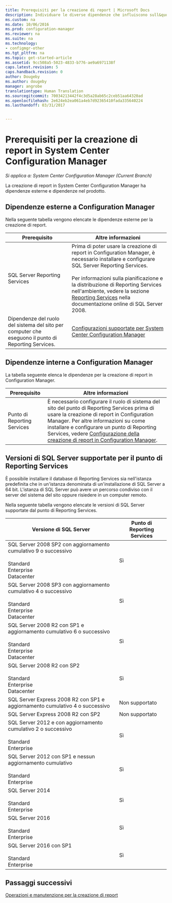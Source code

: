 ```yaml
---
title: Prerequisiti per la creazione di report | Microsoft Docs
description: Individuare le diverse dipendenze che influiscono sull&quot;uso della creazione di report in System Center Configuration Manager.
ms.custom: na
ms.date: 10/06/2016
ms.prod: configuration-manager
ms.reviewer: na
ms.suite: na
ms.technology:
- configmgr-other
ms.tgt_pltfrm: na
ms.topic: get-started-article
ms.assetid: 9cc508a5-5023-4833-b776-ae9a6971138f
caps.latest.revision: 5
caps.handback.revision: 0
author: Dougeby
ms.author: dougeby
manager: angrobe
translationtype: Human Translation
ms.sourcegitcommit: 70034213442f4c3d5a28ab65c2ceb51aa64320ad
ms.openlocfilehash: 2e624eb2ea061a4eb7d92365410fada335640224
ms.lasthandoff: 03/31/2017


---
```

# <a name="prerequisites-for-reporting-in-system-center-configuration-manager"></a>Prerequisiti per la creazione di report in System Center Configuration Manager

*Si applica a: System Center Configuration Manager (Current Branch)*

La creazione di report in System Center Configuration Manager ha dipendenze esterne e dipendenze nel prodotto.  

## <a name="dependencies-external-to-configuration-manager"></a>Dipendenze esterne a Configuration Manager  
 Nella seguente tabella vengono elencate le dipendenze esterne per la creazione di report.  

|Prerequisito|Altre informazioni|  
|------------------|----------------------|  
|SQL Server Reporting Services|Prima di poter usare la creazione di report in Configuration Manager, è necessario installare e configurare SQL Server Reporting Services.<br /><br /> Per informazioni sulla pianificazione e la distribuzione di Reporting Services nell'ambiente, vedere la sezione [Reporting Services](http://go.microsoft.com/fwlink/p/?LinkId=212032) nella documentazione online di SQL Server 2008.|  
|Dipendenze del ruolo del sistema del sito per computer che eseguono il punto di Reporting Services.|[Configurazioni supportate per System Center Configuration Manager](../../../core/plan-design/configs/supported-configurations.md)|  

## <a name="dependencies-internal-to-configuration-manager"></a>Dipendenze interne a Configuration Manager  
 La tabella seguente elenca le dipendenze per la creazione di report in Configuration Manager.  

|Prerequisito|Altre informazioni|  
|------------------|----------------------|  
|Punto di Reporting Services|È necessario configurare il ruolo di sistema del sito del punto di Reporting Services prima di usare la creazione di report in Configuration Manager. Per altre informazioni su come installare e configurare un punto di Reporting Services, vedere [Configurazione della creazione di report in Configuration Manager](../../../core/servers/manage/configuring-reporting.md).|  

## <a name="supported-sql-server-versions-for-the-reporting-services-point"></a>Versioni di SQL Server supportate per il punto di Reporting Services  
 È possibile installare il database di Reporting Services sia nell'istanza predefinita che in un'istanza denominata di un'installazione di SQL Server a 64 bit. L'istanza di SQL Server può avere un percorso condiviso con il server del sistema del sito oppure risiedere in un computer remoto.  

 Nella seguente tabella vengono elencate le versioni di SQL Server supportate dal punto di Reporting Services.  

|Versione di SQL Server|Punto di Reporting Services|  
|------------------------|------------------------------|  
|SQL Server 2008 SP2 con aggiornamento cumulativo 9 o successivo<br /><br /> Standard<br />Enterprise<br />Datacenter|Sì|  
|SQL Server 2008 SP3 con aggiornamento cumulativo 4 o successivo<br /><br /> Standard<br />Enterprise<br />Datacenter|Sì|  
|SQL Server 2008 R2 con SP1 e aggiornamento cumulativo 6 o successivo<br /><br /> Standard<br />Enterprise<br />Datacenter|Sì|  
|SQL Server 2008 R2 con SP2<br /><br /> Standard<br />Enterprise<br />Datacenter|Sì|  
|SQL Server Express 2008 R2 con SP1 e aggiornamento cumulativo 4 o successivo|Non supportato|  
|SQL Server Express 2008 R2 con SP2|Non supportato|  
|SQL Server 2012 e con aggiornamento cumulativo 2 o successivo<br /><br /> Standard<br />Enterprise|Sì|  
|SQL Server 2012 con SP1 e nessun aggiornamento cumulativo<br /><br /> Standard<br />Enterprise|Sì|  
|SQL Server 2014<br /><br /> Standard<br />Enterprise|Sì|
|SQL Server 2016<br /><br /> Standard<br />Enterprise|Sì|
|SQL Server 2016 con SP1<br /><br /> Standard<br />Enterprise|Sì|
## <a name="next-steps"></a>Passaggi successivi
[Operazioni e manutenzione per la creazione di report](operations-and-maintenance-for-reporting.md)


